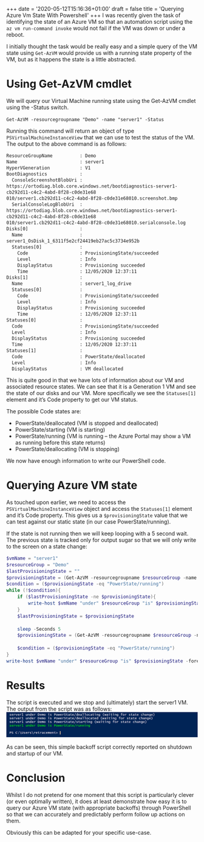 +++
date = '2020-05-12T15:16:36+01:00'
draft = false
title = 'Querying Azure Vm State With Powershell'
+++
I was recently given the task of identifying the state of an Azure VM so that an automation script using the `az vm run-command invoke` would not fail if the VM was down or under a reboot.

I initially thought the task would be really easy and a simple query of the VM state using `Get-AzVM` would provide us with a running state property of the VM, but as it happens the state is a little abstracted.

# Using Get-AzVM cmdlet
We will query our Virtual Machine running state using the Get-AzVM cmdlet using the -Status switch.

`Get-AzVM -resourcegroupname "Demo" -name "server1" -Status`

Running this command will return an object of type `PSVirtualMachineInstanceView` that we can use to test the status of the VM. The output to the above command is as follows:

```text
ResourceGroupName          : Demo
Name                       : server1
HyperVGeneration           : V1
BootDiagnostics            : 
  ConsoleScreenshotBlobUri : https://ortodiag.blob.core.windows.net/bootdiagnostics-server1-cb292d11-c4c2-4abd-8f28-c0de31e68
010/server1.cb292d11-c4c2-4abd-8f28-c0de31e68010.screenshot.bmp
  SerialConsoleLogBlobUri  : https://ortodiag.blob.core.windows.net/bootdiagnostics-server1-cb292d11-c4c2-4abd-8f28-c0de31e68
010/server1.cb292d11-c4c2-4abd-8f28-c0de31e68010.serialconsole.log
Disks[0]                   : 
  Name                     : server1_OsDisk_1_6311f5e2cf24419eb27ac5c3734e952b
  Statuses[0]              : 
    Code                   : ProvisioningState/succeeded
    Level                  : Info
    DisplayStatus          : Provisioning succeeded
    Time                   : 12/05/2020 12:37:11
Disks[1]                   : 
  Name                     : server1_log_drive
  Statuses[0]              : 
    Code                   : ProvisioningState/succeeded
    Level                  : Info
    DisplayStatus          : Provisioning succeeded
    Time                   : 12/05/2020 12:37:11
Statuses[0]                : 
  Code                     : ProvisioningState/succeeded
  Level                    : Info
  DisplayStatus            : Provisioning succeeded
  Time                     : 12/05/2020 12:37:11
Statuses[1]                : 
  Code                     : PowerState/deallocated
  Level                    : Info
  DisplayStatus            : VM deallocated
```

This is quite good in that we have lots of information about our VM and associated resource states. We can see that it is a Generation 1 VM and see the state of our disks and our VM. More specifically we see the `Statuses[1]` element and it’s Code property to get our VM status.

The possible Code states are:

- PowerState/deallocated (VM is stopped and deallocated)
- PowerState/starting (VM is starting)
- PowerState/running (VM is running – the Azure Portal may show a VM as running before this state returns)
- PowerState/deallocating (VM is stopping)

We now have enough information to write our PowerShell code.

# Querying Azure VM state
As touched upon earlier, we need to access the `PSVirtualMachineInstanceView` object and access the `Statuses[1]` element and it’s Code property. This gives us a `$provisioningState` value that we can test against our static state (in our case PowerState/running).

If the state is not running then we will keep looping with a 5 second wait. The previous state is tracked only for output sugar so that we will only write to the screen on a state change:

```powershell
$vmName = "server1"
$resourceGroup = "Demo"
$lastProvisioningState = ""
$provisioningState = (Get-AzVM -resourcegroupname $resourceGroup -name $vmName -Status).Statuses[1].Code
$condition = ($provisioningState -eq "PowerState/running")
while (!$condition){
    if ($lastProvisioningState -ne $provisioningState){
        write-host $vmName "under" $resourceGroup "is" $provisioningState "(waiting for state change)"
    }
    $lastProvisioningState = $provisioningState
 
    sleep -Seconds 5
    $provisioningState = (Get-AzVM -resourcegroupname $resourceGroup -name $vmName -Status).Statuses[1].Code
 
    $condition = ($provisioningState -eq "PowerState/running")
}
write-host $vmName "under" $resourceGroup "is" $provisioningState -fore green
```

# Results
The script is executed and we stop and (ultimately) start the server1 VM. The output from the script was as follows:
![VM State](/images/2020/vmstate-output.webp)

As can be seen, this simple backoff script correctly reported on shutdown and startup of our VM.

# Conclusion
Whilst I do not pretend for one moment that this script is particularly clever (or even optimally written), it does at least demonstrate how easy it is to query our Azure VM state (with appropriate backoffs) through PowerShell so that we can accurately and predictably perform follow up actions on them.

Obviously this can be adapted for your specific use-case.